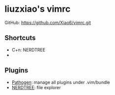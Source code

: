 # liuzxiao's vimrc
GitHub: https://github.com/Xiao6/vimrc.git

## Shortcuts
* C+n: NERDTREE
* 

## Plugins
* [Pathogen](https://github.com/tpope/vim-pathogen): manage all plugins under .vim/bundle
* [NERDTREE](https://github.com/scrooloose/nerdtree): file explorer